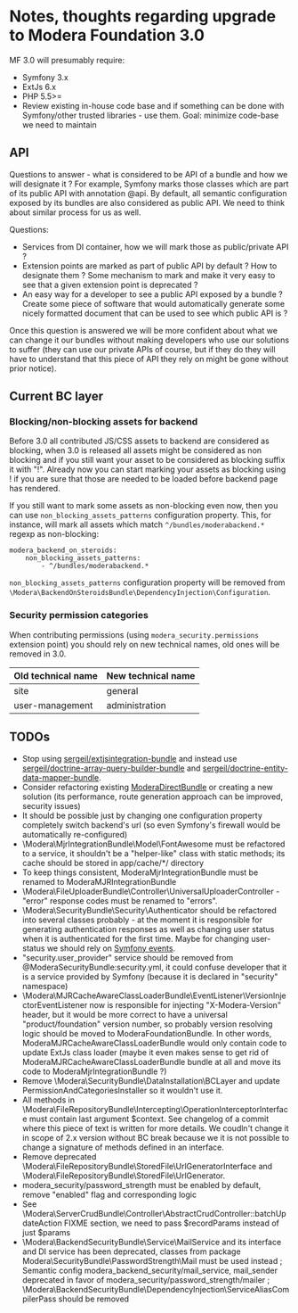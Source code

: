 # Notes, thoughts regarding upgrade to Modera Foundation 3.0

MF 3.0 will presumably require:

 * Symfony 3.x
 * ExtJs 6.x
 * PHP 5.5>=
 * Review existing in-house code base and if something can be done with Symfony/other trusted libraries - use them. Goal:
 minimize code-base we need to maintain

## API

Questions to answer - what is considered to be API of a bundle and how we will designate it ? For example,
Symfony marks those classes which are part of its public API with annotation @api. By default, all semantic configuration
exposed by its bundles are also considered as public API. We need to think about similar process for us as well.

Questions:

 * Services from DI container, how we will mark those as public/private API ?
 * Extension points are marked as part of public API by default ? How to designate them ? Some mechanism to mark
 and make it very easy to see that a given extension point is deprecated ?
 * An easy way for a developer to see a public API exposed by a bundle ? Create some piece of software that would
 automatically generate some nicely formatted document that can be used to see which public API is ?

Once this question is answered we will be more confident about what we can change it our bundles without making
developers who use our solutions to suffer (they can use our private APIs of course, but if they do they will have
to understand that this piece of API they rely on might be gone without prior notice).

## Current BC layer

### Blocking/non-blocking assets for backend

Before 3.0 all contributed JS/CSS assets to backend are considered as blocking, when 3.0 is released  all assets might be
considered as non blocking and if you still want your asset to be considered as blocking suffix it with "!". Already now you can
start marking your assets as blocking using ! if you are sure that those are needed to be loaded before backend page
has rendered.

If you still want to mark some assets as non-blocking even now, then you can use `non_blocking_assets_patterns` configuration
property. This, for instance, will mark all assets which match `^/bundles/moderabackend.*` regexp as non-blocking:

    modera_backend_on_steroids:
        non_blocking_assets_patterns:
            - ^/bundles/moderabackend.*

`non_blocking_assets_patterns` configuration property will be removed from `\Modera\BackendOnSteroidsBundle\DependencyInjection\Configuration`.

### Security permission categories

When contributing permissions (using `modera_security.permissions` extension point) you should rely on new technical
names, old ones will be removed in 3.0.

| Old technical name              | New technical name   | 
|---------------------------------|----------------------|
| site                            | general              |
| user-management                 | administration       |

## TODOs

 * Stop using [sergeil/extjsintegration-bundle](https://github.com/sergeil/SliExtJsIntegrationBundle) and instead use
 [sergeil/doctrine-array-query-builder-bundle](https://github.com/sergeil/SliDoctrineArrayQueryBuilderBundle) and
 [sergeil/doctrine-entity-data-mapper-bundle](https://github.com/sergeil/SliDoctrineEntityDataMapperBundle).
 * Consider refactoring existing [ModeraDirectBundle](https://github.com/modera/ModeraDirectBundle) or creating
 a new solution (its performance, route generation approach can be improved, security issues)
 * It should be possible just by changing one configuration property completely switch backend's url (so even Symfony's
 firewall would be automatically re-configured)
 * \Modera\MjrIntegrationBundle\Model\FontAwesome must be refactored to a service, it shouldn't be a "helper-like" class
 with static methods; its cache should be stored in app/cache/*/ directory
 * To keep things consistent, ModeraMjrIntegrationBundle must be renamed to ModeraMJRIntegrationBundle
 * \Modera\FileUploaderBundle\Controller\UniversalUploaderController - "error" response codes must be renamed to "errors".
 * \Modera\SecurityBundle\Security\Authenticator should be refactored into several classes probably - at the moment
 it is responsible for generating authentication responses as well as changing user status when it is authenticated
 for the first time. Maybe for changing user-status we should rely on [Symfony events](http://symfony.com/doc/current/components/security/authentication.html#authentication-events).
 * "security.user_provider" service should be removed from @ModeraSecurityBundle:security.yml, it could confuse
 developer that it is a service provided by Symfony (because it is declared in "security" namespace)
 * \Modera\MJRCacheAwareClassLoaderBundle\EventListener\VersionInjectorEventListener now is responsible for injecting
 "X-Modera-Version" header, but it would be more correct to have a universal "product/foundation" version number, so
  probably version resolving logic should be moved to ModeraFoundationBundle. In other words, ModeraMJRCacheAwareClassLoaderBundle
  would only contain code to update ExtJs class loader (maybe it even makes sense to get rid of
  ModeraMJRCacheAwareClassLoaderBundle bundle at all and move its code to ModeraMjrIntegrationBundle ?)
 * Remove \Modera\SecurityBundle\DataInstallation\BCLayer and update PermissionAndCategoriesInstaller so it wouldn't use
 it.
 * All methods in \Modera\FileRepositoryBundle\Intercepting\OperationInterceptorInterface must contain last argument $context. See
 changelog of a commit where this piece of text is written for more details. We coudln't change it in scope of 2.x version
 without BC break because we it is not possible to change a signature of methods defined in an interface.
 * Remove deprecated \Modera\FileRepositoryBundle\StoredFile\UrlGeneratorInterface and 
 \Modera\FileRepositoryBundle\StoredFile\UrlGenerator.
 * modera_security/password_strength must be enabled by default, remove "enabled" flag and corresponding logic
 * See \Modera\ServerCrudBundle\Controller\AbstractCrudController::batchUpdateAction FIXME section, we need to pass $recordParams
 instead of just $params
 * \Modera\BackendSecurityBundle\Service\MailService and its interface and DI service has been deprecated, classes
 from package Modera\SecurityBundle\PasswordStrength\Mail must be used instead ; Semantic config modera_backend_security/mail_service, 
 mail_sender deprecated in favor of modera_security/password_strength/mailer ; \Modera\BackendSecurityBundle\DependencyInjection\ServiceAliasCompilerPass
 should be removed
